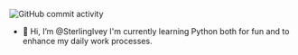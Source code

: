 ![GitHub commit activity](https://img.shields.io/github/commit-activity/t/SterlingIvey/SterlingIvey)


- 👋 Hi, I’m @SterlingIvey
I'm currently learning Python both for fun and to enhance my daily work processes.


<!---
SterlingIvey/SterlingIvey is a ✨ special ✨ repository because its `README.md` (this file) appears on your GitHub profile.
You can click the Preview link to take a look at your changes.
--->
